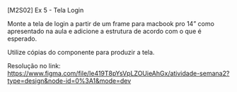 [M2S02] Ex 5 - Tela Login

Monte a tela de login a partir de um frame para macbook pro 14” como apresentado na aula e adicione a estrutura de acordo com o que é esperado.

Utilize cópias do componente para produzir a tela.

Resolução no link: https://www.figma.com/file/le419T8pYsVpLZOUieAhGx/atividade-semana2?type=design&node-id=0%3A1&mode=dev